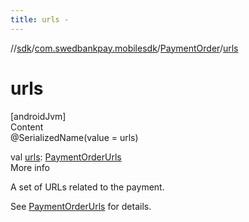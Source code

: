```yaml
---
title: urls -
---
```

//[sdk](../../../index)/[com.swedbankpay.mobilesdk](../index)/[PaymentOrder](index)/[urls](urls)



# urls  
[androidJvm]  
Content  
@SerializedName(value = urls)  
  
val [urls](urls): [PaymentOrderUrls](../-payment-order-urls/index)  
More info  


A set of URLs related to the payment.



See [PaymentOrderUrls](../-payment-order-urls/index) for details.

  



